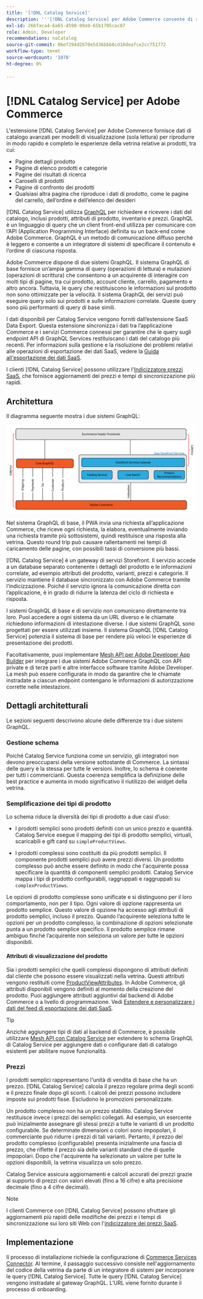 ```yaml
---
title: '[!DNL Catalog Service]'
description: '''[!DNL Catalog Service] per Adobe Commerce consente di recuperare il contenuto delle pagine di visualizzazione dei prodotti e delle pagine dell''elenco dei prodotti molto più rapidamente delle query native di Adobe Commerce GraphQL.'''
exl-id: 266faca4-6a65-4590-99a9-65b1705cac87
role: Admin, Developer
recommendations: noCatalog
source-git-commit: 06ef294d2670e5d36bbb6cd18deafce2cc751772
workflow-type: tm+mt
source-wordcount: '1078'
ht-degree: 0%

---
```


# [!DNL Catalog Service] per Adobe Commerce

L&#39;estensione [!DNL Catalog Service] per Adobe Commerce fornisce dati di catalogo avanzati per modelli di visualizzazione (sola lettura) per riprodurre in modo rapido e completo le esperienze della vetrina relative ai prodotti, tra cui:

* Pagine dettagli prodotto
* Pagine di elenco prodotti e categorie
* Pagine dei risultati di ricerca
* Caroselli di prodotti
* Pagine di confronto dei prodotti
* Qualsiasi altra pagina che riproduce i dati di prodotto, come le pagine del carrello, dell’ordine e dell’elenco dei desideri

[!DNL Catalog Service] utilizza [GraphQL](https://graphql.org/) per richiedere e ricevere i dati del catalogo, inclusi prodotti, attributi di prodotto, inventario e prezzi. GraphQL è un linguaggio di query che un client front-end utilizza per comunicare con l’API (Application Programming Interface) definita su un back-end come Adobe Commerce. GraphQL è un metodo di comunicazione diffuso perché è leggero e consente a un integratore di sistemi di specificare il contenuto e l’ordine di ciascuna risposta.

Adobe Commerce dispone di due sistemi GraphQL. Il sistema GraphQL di base fornisce un’ampia gamma di query (operazioni di lettura) e mutazioni (operazioni di scrittura) che consentono a un acquirente di interagire con molti tipi di pagine, tra cui prodotto, account cliente, carrello, pagamento e altro ancora. Tuttavia, le query che restituiscono le informazioni sul prodotto non sono ottimizzate per la velocità. Il sistema GraphQL dei servizi può eseguire query solo sui prodotti e sulle informazioni correlate. Queste query sono più performanti di query di base simili.

I dati disponibili per Catalog Service vengono forniti dall’estensione SaaS Data Export. Questa estensione sincronizza i dati tra l’applicazione Commerce e i servizi Commerce connessi per garantire che le query sugli endpoint API di GraphQL Services restituiscano i dati del catalogo più recenti. Per informazioni sulla gestione e la risoluzione dei problemi relativi alle operazioni di esportazione dei dati SaaS, vedere la [Guida all&#39;esportazione dei dati SaaS](../data-export/overview.md).

I clienti [!DNL Catalog Service] possono utilizzare l&#39;[Indicizzatore prezzi SaaS](../price-index/price-indexing.md), che fornisce aggiornamenti dei prezzi e tempi di sincronizzazione più rapidi.

## Architettura

Il diagramma seguente mostra i due sistemi GraphQL:

![Diagramma dell&#39;architettura del catalogo](assets/catalog-service-architecture.png)

Nel sistema GraphQL di base, il PWA invia una richiesta all’applicazione Commerce, che riceve ogni richiesta, la elabora, eventualmente inviando una richiesta tramite più sottosistemi, quindi restituisce una risposta alla vetrina. Questo round trip può causare rallentamenti nei tempi di caricamento delle pagine, con possibili tassi di conversione più bassi.

[!DNL Catalog Service] è un gateway di servizi Storefront. Il servizio accede a un database separato contenente i dettagli del prodotto e le informazioni correlate, ad esempio attributi del prodotto, varianti, prezzi e categorie. Il servizio mantiene il database sincronizzato con Adobe Commerce tramite l’indicizzazione.
Poiché il servizio ignora la comunicazione diretta con l’applicazione, è in grado di ridurre la latenza del ciclo di richiesta e risposta.

I sistemi GraphQL di base e di servizio non comunicano direttamente tra loro. Puoi accedere a ogni sistema da un URL diverso e le chiamate richiedono informazioni di intestazione diverse. I due sistemi GraphQL sono progettati per essere utilizzati insieme. Il sistema GraphQL [!DNL Catalog Service] potenzia il sistema di base per rendere più veloci le esperienze di presentazione dei prodotti.

Facoltativamente, puoi implementare [Mesh API per Adobe Developer App Builder](https://developer.adobe.com/graphql-mesh-gateway/) per integrare i due sistemi Adobe Commerce GraphQL con API private e di terze parti e altre interfacce software tramite Adobe Developer. La mesh può essere configurata in modo da garantire che le chiamate instradate a ciascun endpoint contengano le informazioni di autorizzazione corrette nelle intestazioni.

## Dettagli architetturali

Le sezioni seguenti descrivono alcune delle differenze tra i due sistemi GraphQL.

### Gestione schema

Poiché Catalog Service funziona come un servizio, gli integratori non devono preoccuparsi della versione sottostante di Commerce. La sintassi delle query è la stessa per tutte le versioni. Inoltre, lo schema è coerente per tutti i commercianti. Questa coerenza semplifica la definizione delle best practice e aumenta in modo significativo il riutilizzo dei widget della vetrina.

### Semplificazione dei tipi di prodotto

Lo schema riduce la diversità dei tipi di prodotto a due casi d’uso:

* I prodotti semplici sono prodotti definiti con un unico prezzo e quantità. Catalog Service esegue il mapping dei tipi di prodotto semplici, virtuali, scaricabili e gift card su `simpleProductViews`.

* I prodotti complessi sono costituiti da più prodotti semplici. Il componente prodotti semplici può avere prezzi diversi. Un prodotto complesso può anche essere definito in modo che l&#39;acquirente possa specificare la quantità di componenti semplici prodotti. Catalog Service mappa i tipi di prodotto configurabili, raggruppati e raggruppati su `complexProductViews`.

Le opzioni di prodotto complesse sono unificate e si distinguono per il loro comportamento, non per il tipo. Ogni valore di opzione rappresenta un prodotto semplice. Questo valore di opzione ha accesso agli attributi di prodotto semplici, incluso il prezzo. Quando l’acquirente seleziona tutte le opzioni per un prodotto complesso, la combinazione di opzioni selezionate punta a un prodotto semplice specifico. Il prodotto semplice rimane ambiguo finché l’acquirente non seleziona un valore per tutte le opzioni disponibili.

#### Attributi di visualizzazione del prodotto

Sia i prodotti semplici che quelli complessi dispongono di attributi definiti dal cliente che possono essere visualizzati nella vetrina. Questi attributi vengono restituiti come [ProductViewAttributes](https://developer.adobe.com/commerce/services/graphql/catalog-service/products/#productviewattribute-type). In Adobe Commerce, gli attributi disponibili vengono definiti al momento della creazione del prodotto. Puoi aggiungere attributi aggiuntivi dal backend di Adobe Commerce o a livello di programmazione. Vedi [Estendere e personalizzare i dati del feed di esportazione dei dati SaaS](../data-export/extensibility-and-customizations.md).

>[!TIP]
>
>Anziché aggiungere tipi di dati al backend di Commerce, è possibile utilizzare [Mesh API con Catalog Service](mesh.md) per estendere lo schema GraphQL di Catalog Service per aggiungere dati o configurare dati di catalogo esistenti per abilitare nuove funzionalità.

### Prezzi

I prodotti semplici rappresentano l&#39;unità di vendita di base che ha un prezzo. [!DNL Catalog Service] calcola il prezzo regolare prima degli sconti e il prezzo finale dopo gli sconti. I calcoli dei prezzi possono includere imposte sui prodotti fisse. Escludono le promozioni personalizzate.

Un prodotto complesso non ha un prezzo stabilito. Catalog Service restituisce invece i prezzi dei semplici collegati. Ad esempio, un esercente può inizialmente assegnare gli stessi prezzi a tutte le varianti di un prodotto configurabile. Se determinate dimensioni o colori sono impopolari, il commerciante può ridurre i prezzi di tali varianti. Pertanto, il prezzo del prodotto complesso (configurabile) presenta inizialmente una fascia di prezzo, che riflette il prezzo sia delle varianti standard che di quelle impopolari. Dopo che l&#39;acquirente ha selezionato un valore per tutte le opzioni disponibili, la vetrina visualizza un solo prezzo.

Catalog Service assicura aggiornamenti e calcoli accurati dei prezzi grazie al supporto di prezzi con valori elevati (fino a 16 cifre) e alta precisione decimale (fino a 4 cifre decimali).

>[!NOTE]
>
> I clienti Commerce con [!DNL Catalog Service] possono sfruttare gli aggiornamenti più rapidi delle modifiche dei prezzi e i tempi di sincronizzazione sui loro siti Web con l&#39;[indicizzatore dei prezzi SaaS](../price-index/price-indexing.md).

## Implementazione

Il processo di installazione richiede la configurazione di [Commerce Services Connector](../landing/saas.md). Al termine, il passaggio successivo consiste nell&#39;aggiornamento del codice della vetrina da parte di un integratore di sistemi per incorporare le query [!DNL Catalog Service]. Tutte le query [!DNL Catalog Service] vengono instradate al gateway GraphQL. L’URL viene fornito durante il processo di onboarding.
